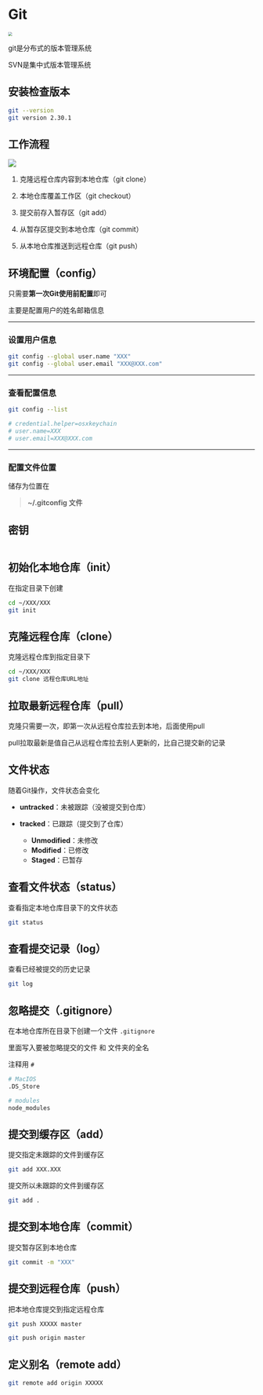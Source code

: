 # Git

<img src="https://cdn-ssl-devio-img.classmethod.jp/wp-content/uploads/2019/08/eyecatch_git-960x504.png" style="zoom:50%;" />

git是分布式的版本管理系统

SVN是集中式版本管理系统



## 安装检查版本

```bash
git --version
git version 2.30.1
```





## 工作流程

![](https://img-blog.csdn.net/2018040822103495?watermark/2/text/aHR0cHM6Ly9ibG9nLmNzZG4ubmV0L3ZpZXdzb25pY2s=/font/5a6L5L2T/fontsize/400/fill/I0JBQkFCMA==/dissolve/70)

1. 克隆远程仓库内容到本地仓库（git clone）

2. 本地仓库覆盖工作区（git checkout）

3. 提交前存入暂存区（git add）
4. 从暂存区提交到本地仓库（git commit）
5. 从本地仓库推送到远程仓库（git push）





## 环境配置（config）

只需要**第一次Git使用前配置**即可

主要是配置用户的姓名邮箱信息

---

### 设置用户信息

```bash
git config --global user.name "XXX"
git config --global user.email "XXX@XXX.com"
```

---

### 查看配置信息

```bash
git config --list

# credential.helper=osxkeychain
# user.name=XXX
# user.email=XXX@XXX.com
```

---

### 配置文件位置

储存为位置在

> **~/.gitconfig 文件** 





## 密钥

```bash

```





## 初始化本地仓库（init）

在指定目录下创建

```bash
cd ~/XXX/XXX
git init
```





## 克隆远程仓库（clone）

克隆远程仓库到指定目录下

```bash
cd ~/XXX/XXX
git clone 远程仓库URL地址
```





## 拉取最新远程仓库（pull）

克隆只需要一次，即第一次从远程仓库拉去到本地，后面使用pull

pull拉取最新是值自己从远程仓库拉去别人更新的，比自己提交新的记录





## 文件状态

随着Git操作，文件状态会变化

- **untracked**：未被跟踪（没被提交到仓库）

- **tracked**：已跟踪（提交到了仓库）
  - **Unmodified**：未修改
  - **Modified**：已修改
  - **Staged**：已暂存



## 查看文件状态（status）

查看指定本地仓库目录下的文件状态

```bash
git status
```





## 查看提交记录（log）

查看已经被提交的历史记录

```bash
git log
```





## 忽略提交（.gitignore）

在本地仓库所在目录下创建一个文件 `.gitignore`

里面写入要被忽略提交的文件 和 文件夹的全名

注释用 `#`

```bash
# MacIOS
.DS_Store

# modules
node_modules
```





## 提交到缓存区（add）

提交指定未跟踪的文件到缓存区

```bash
git add XXX.XXX
```

提交所以未跟踪的文件到缓存区

```bash
git add .
```





## 提交到本地仓库（commit）

提交暂存区到本地仓库

```bash
git commit -m "XXX"
```





## 提交到远程仓库（push）

把本地仓库提交到指定远程仓库

```bash
git push XXXXX master
```

```bash
git push origin master
```





## 定义别名（remote add）

```bash
git remote add origin XXXXX
```

